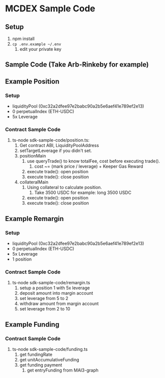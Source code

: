 # MCDEX Sample Code
## Setup
1. npm install
2. `cp .env.example ~/.env`
   1. edit your private key
## Sample Code (Take Arb-Rinkeby for example)
## Example Position
### Setup
- liquidityPool (0xc32a2dfee97e2babc90a2b5e6aef41e789ef2e13)
- 0 perpetualIndex (ETH-USDC)
- 5x Leverage 
### Contract Sample Code
1. ts-node sdk-sample-code/position.ts: 
   1. Get contract ABI, LiquidityPoolAddress
   2. setTargetLeverage if you didn't set.
   3. positionMain
      1. use queryTrade() to know totalFee, cost before executing trade().
         1. cost ~= (mark price / leverage) + Keeper Gas Reward 
      2. execute trade(): open position
      3. execute trade(): close position
   4. collateralMain
      1. Using collateral to calculate position.
         1. Take 3500 USDC for example: long 3500 USDC
      2. execute trade(): open position
      3. execute trade(): close position

## Example Remargin
### Setup
- liquidityPool (0xc32a2dfee97e2babc90a2b5e6aef41e789ef2e13)
- 0 perpetualIndex (ETH-USDC)
- 5x Leverage
- 1 position
### Contract Sample Code
1. ts-node sdk-sample-code/remargin.ts
   1. setup a position 1 with 5x leverage
   2. deposit amount into margin account
   3. set leverage from 5 to 2
   4. withdraw amount from margin account
   5. set leverage from 2 to 10

## Example Funding
### Contract Sample Code
1. ts-node sdk-sample-code/funding.ts
   1. get fundingRate
   2. get unitAccumulativeFunding
   3. get funding payment
      1. get entryFunding from MAI3-graph

